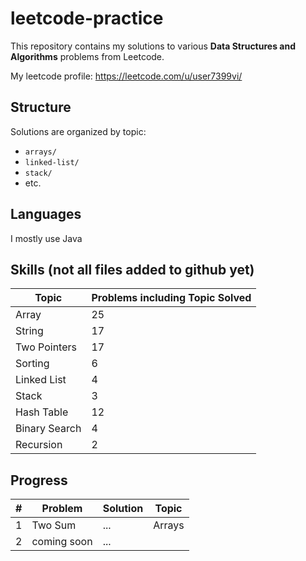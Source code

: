 # leetcode-practice

This repository contains my solutions to various **Data Structures and Algorithms** problems from Leetcode.

My leetcode profile: https://leetcode.com/u/user7399vi/ 

## Structure
Solutions are organized by topic:
- `arrays/`
- `linked-list/`
- `stack/`
- etc.

## Languages
I mostly use Java

## Skills (not all files added to github yet)
| Topic | Problems including Topic Solved|
|--------|-----------------|
| Array | 25 |
| String | 17 |
| Two Pointers | 17 |
| Sorting | 6 |
| Linked List | 4 |
| Stack | 3 |
| Hash Table | 12 |
| Binary Search | 4 |
| Recursion | 2 |

## Progress
| # | Problem | Solution | Topic |
|---|----------|-----------|-------|
| 1 | Two Sum | ... | Arrays |
| 2 | coming soon|... |



